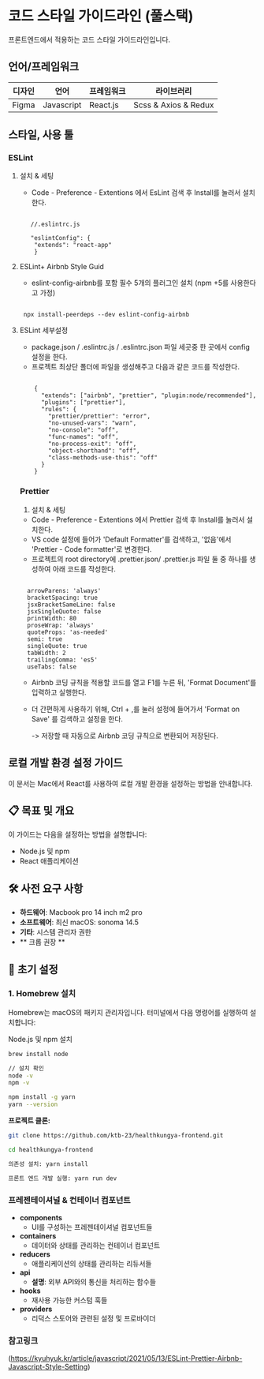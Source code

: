 # 코드 스타일 가이드라인 (풀스택)

프론트엔드에서 적용하는 코드 스타일 가이드라인입니다.

## 언어/프레임워크

| 디자인 | 언어       | 프레임워크 | 라이브러리           |
| ------ | ---------- | ---------- | -------------------- |
| Figma  | Javascript | React.js   | Scss & Axios & Redux |

## 스타일, 사용 툴

### ESLint

1. 설치 & 세팅

   -  Code - Preference - Extentions 에서 EsLint 검색 후 Install를 눌러서 설치한다.

    <pre><code>
      //.eslintrc.js
   
      "eslintConfig": {
       "extends": "react-app"
       }
   </code></pre>

2. ESLint+ Airbnb Style Guid

   -  eslint-config-airbnb를 포함 필수 5개의 플러그인 설치 (npm +5를 사용한다고 가정)
    <pre><code>
    npx install-peerdeps --dev eslint-config-airbnb
   </code></pre>

3. ESLint 세부설정

   -  package.json / .eslintrc.js / .eslintrc.json 파일 세곳중 한 곳에서 config 설정을 한다.
   -  프로젝트 최상단 폴더에 파일을 생성해주고 다음과 같은 코드를 작성한다.
    <pre><code>
       {
         "extends": ["airbnb", "prettier", "plugin:node/recommended"],
         "plugins": ["prettier"],
         "rules": {
           "prettier/prettier": "error",
           "no-unused-vars": "warn",
           "no-console": "off",
           "func-names": "off",
           "no-process-exit": "off",
           "object-shorthand": "off",
           "class-methods-use-this": "off"
         }
       }
   </code></pre>

   ### Prettier

   1. 설치 & 세팅

   -  Code - Preference - Extentions 에서 Prettier 검색 후 Install를 눌러서 설치한다.
   -  VS code 설정에 들어가 'Default Formatter'를 검색하고, '없음'에서 'Prettier - Code formatter'로 변경한다.
   -  프로젝트의 root directory에 .prettier.json/ .prettier.js 파일 둘 중 하나를 생성하여 아래 코드를 작성한다.
    <pre><code>
     arrowParens: 'always'
     bracketSpacing: true
     jsxBracketSameLine: false
     jsxSingleQuote: false
     printWidth: 80
     proseWrap: 'always'
     quoteProps: 'as-needed'
     semi: true
     singleQuote: true
     tabWidth: 2
     trailingComma: 'es5'
     useTabs: false
   </code></pre>
   -  Airbnb 코딩 규칙을 적용할 코드를 열고 F1를 누른 뒤, 'Format Document'를 입력하고 실행한다.
   -  더 간편하게 사용하기 위해, Ctrl + ,를 눌러 설정에 들어가서 'Format on Save' 를 검색하고 설정을 한다.

      -> 저장할 때 자동으로 Airbnb 코딩 규칙으로 변환되어 저장된다.

## 로컬 개발 환경 설정 가이드

이 문서는 Mac에서 React를 사용하여 로컬 개발 환경을 설정하는 방법을 안내합니다.

## 📋 목표 및 개요

이 가이드는 다음을 설정하는 방법을 설명합니다:

-  Node.js 및 npm
-  React 애플리케이션

## 🛠️ 사전 요구 사항

-  **하드웨어**: Macbook pro 14 inch m2 pro
-  **소프트웨어**: 최신 macOS: sonoma 14.5
-  **기타**: 시스템 관리자 권한
-  ** 크롭 권장 **

## 🚀 초기 설정

### 1. Homebrew 설치

Homebrew는 macOS의 패키지 관리자입니다. 터미널에서 다음 명령어를 실행하여 설치합니다:

Node.js 및 npm 설치

```bash
brew install node

// 설치 확인
node -v
npm -v

npm install -g yarn
yarn --version

```

**프로젝트 클론:**

```bash
git clone https://github.com/ktb-23/healthkungya-frontend.git

cd healthkungya-frontend

의존성 설치: yarn install

프론트 엔드 개발 실행: yarn run dev
```

### 프레젠테이셔널 & 컨테이너 컴포넌트

-  **components**
   -  UI를 구성하는 프레젠테이셔널 컴포넌트들
-  **containers**
   -  데이터와 상태를 관리하는 컨테이너 컴포넌트
-  **reducers**
   -  애플리케이션의 상태를 관리하는 리듀서들
-  **api**
   -  **설명**: 외부 API와의 통신을 처리하는 함수들
-  **hooks**
   -  재사용 가능한 커스텀 훅들
-  **providers**
   -  리덕스 스토어와 관련된 설정 및 프로바이더

### 참고링크

(https://kyuhyuk.kr/article/javascript/2021/05/13/ESLint-Prettier-Airbnb-Javascript-Style-Setting)
